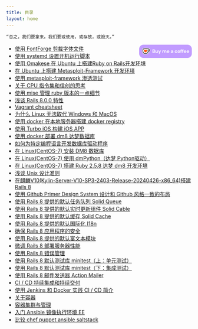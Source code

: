 ```yaml
---
title: 目录
layout: home
---
```


```
“总之，我们要拿来。我们要或使用，或存放，或毁灭。”
```

<div style="float: right;">
    <a href='https://ko-fi.com/E1E612C7I5' target='_blank'>
        <img height='36' style='border:0px;height:36px;' src='assets/images/kofi4.webp' border='0' alt='Buy Me a Coffee at ko-fi.com' />
    </a>
</div>

+ [使用 FontForge 剪裁字体文件](2024-11-11-FontForge)
+ [使用 systemd 设置开机运行脚本](2024-11-12-Linux-startup-script)
+ [使用 Omakese 在 Ubuntu 上搭建Ruby on Rails开发环境](2024-11-13-rails-dev-ubuntu)
+ [在 Ubuntu 上搭建 Metasploit-Framework 开发环境](2024-11-16-msf-development)
+ [使用 metasploit-framework 渗透测试](2024-11-17-msf-beginning)
+ [关于 CPU 指令集和信创的思考](2024-11-18-CPU-ISA)
+ [使用 mise 管理 ruby 版本的一点细节](2024-11-20-mise-ruby-version)
+ [浅谈 Rails 8.0.0 特性](2024-11-20-whats-new-of-rails8)
+ [Vagrant cheatsheet](2024-11-21-regain-vagrant)
+ [为什么 Linux 无法取代 Windows 和 MacOS](2024-11-22-why-linux-cant-kill-windows)
+ [使用 docker 在本地服务器搭建 docker registry](2024-11-24-create-docker-registry-on-localhost)
+ [使用 Turbo iOS 构建 iOS APP](2024-11-25-use-turbo-ios-framework)
+ [使用 docker 部署 dm8 达梦数据库](2024-11-27-dm8-docker)
+ [如何为特定编程语言开发数据库驱动程序](2024-11-28-how-dev-db-driver-special-lang)
+ [在 Linux(CentOS-7) 安装 DM8 数据库](2024-12-02-install-DM8-Linux)
+ [在 Linux(CentOS-7) 使用 dmPython（达梦 Python驱动）](2024-12-03-linux-dmPython)
+ [在 Linux(CentOS-7) 搭建 Ruby 2.5.8 达梦 dm8 开发环境](2024-12-04-ruby-dm8-centos7)
+ [浅谈 Unix 设计准则](2024-12-16-Unix-design-principle)
+ [在麒麟V10(Kylin-Server-V10-SP3-2403-Release-20240426-x86_64)搭建 Rails 8](2024-12-23-Kylin-V10-rails8)
+ [使用 Github Primer Design System 设计和 Github 风格一致的布局](2025-01-01-github-primer-design-system-rails)
+ [使用 Rails 8 提供的默认任务队列 Solid Queue](2025-01-03-using-solid-queue-of-rails-8)
+ [使用 Rails 8 提供的默认实时更新组件 Solid Cable](2025-01-05-using-solid-cable-of-rails-8)
+ [使用 Rails 8 提供的默认缓存 Solid Cache](2025-01-06-using-solid-cache-of-rails-8)
+ [使用 Rails 8 提供的默认国际化 I18n](2025-01-09-using-i18n-of-rails-8)
+ [确保 Rails 8 应用程序的安全](2025-01-10-securing-rails-8-application)
+ [使用 Rails 8 提供的默认富文本模块](2025-01-13-using-action-text-of-rails-8)
+ [微调 Rails 8 部署服务器性能](2025-01-14-tuning-performance-for-rails-8-deployment)
+ [使用 Rails 8 错误管理](2025-01-15-using-rails-error-management)
+ [使用 Rails 8 默认测试库 minitest（上：单元测试）](2025-01-20-testing-rails-application-up)
+ [使用 Rails 8 默认测试库 minitest（下：集成测试）](2025-01-21-testing-rails-application-down)
+ [使用 Rails 8 邮件发送器 Action Mailer](2025-01-23-using-rails-action-mailer)
+ [CI / CD 持续集成和持续交付](2025-02-06-ci-cd)
+ [使用 Jenkins 和 Docker 实践 CI / CD 简介](2025-02-07-jenkins-docker-ci-cd)
+ [关于容器](2025-02-08-about-container)
+ [容器集群与管理](2025-02-09-containers-cluster-and-management)
+ [入门 Ansible 镜像执行环境 EE](2025-02-10-ansible-get-started)
+ [比较 chef puppet ansible saltstack](2025-02-11-compare-chef-puppet-ansible-saltstack)
